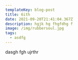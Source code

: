 ```yaml
---
templateKey: blog-post
title: 6ith
date: 2021-09-20T21:41:04.367Z
description: hgjk hg fhgfdhg f
image: /img/rubbersoul.jpg
tags:
  - asdfg
---
```

dasgh fgh ujrthr